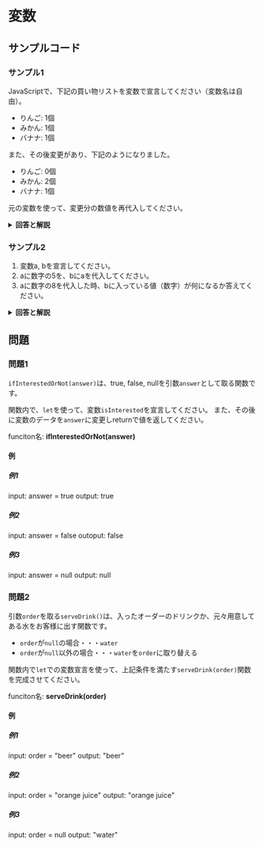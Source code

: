 
# 変数

## サンプルコード

### サンプル1

JavaScriptで、下記の買い物リストを変数で宣言してください（変数名は自由）。

* りんご: 1個
* みかん: 1個
* バナナ: 1個

また、その後変更があり、下記のようになりました。

* りんご: 0個
* みかん: 2個
* バナナ: 1個

元の変数を使って、変更分の数値を再代入してください。

<details><summary><b>回答と解説</b></summary>

#### 回答

```javascript
// 1.変数の宣言
let apple = 1;
let orange = 1;
let banana = 1;

// 2.変数の変更
apple = 0;
orange = 2;
```

#### 解説

JavaScriptで変数を宣言する場合、それを表すためのキーワードが3種類あります。

|種類|例|
|-|-|
|var|変数を宣言し、異なる値として宣言し直すことも可能|
|let|ローカル変数を宣言し、異なる値として宣言し直すことも可能|
|const|読み取り専用の定数を宣言する|

今回は一度宣言した内容を修正、再代入するため、varあるいはletを使い、数値の際代入を行います。

基本的には、「変更をあとから加えたい変数は``let``」で宣言しましょう。

</details>





### サンプル2

1. 変数a, bを宣言してください。
2. aに数字の5を、bにaを代入してください。
3. aに数字の8を代入した時、bに入っている値（数字）が何になるか答えてください。

<details><summary><b>回答と解説</b></summary>

#### 回答

```javascript
// 1.変数の宣言
let a;
let b;

// 2.変数の代入
a = 5
b = a

// 3.変数の再代入
a = 8

console.log(b);  // -> b = 8

```

#### 解説

#### 1.変数の宣言
サンプル2では、「a」「b」という変数を宣言しました。
何もデータを入れていない変数を宣言すると、そのデータ型は「undefined」になります。

#### 2.変数の代入

その後「a」に「5」という数字のデータを再代入しました。
また、「b」には「a」を代入しました。

このとき、「b」に入っているデータは、「a」。つまり「a」の値を参照しています。
「a」は現在「5」なので、「b = 5」になります。

#### 3.変数の再代入

最後に「a」に「8」を再代入しました。
さて、この時「b」の値は何になるでしょうか？
この時点では、「b = a」で、あくまで「b」は「a」の値を参照しています。つまり、aの値が変わった時点で、bも「b = 8」に変わりました。

</details>


## 問題

### 問題1

``ifInterestedOrNot(answer)``は、true, false, nullを引数``answer``として取る関数です。

関数内で、``let``を使って、変数``isInterested``を宣言してください。
また、その後に変数のデータを``answer``に変更しreturnで値を返してください。

funciton名: **ifInterestedOrNot(answer)**

#### 例

##### 例1

input: answer = true
output: true

##### 例2

input: answer = false
outoput: false

##### 例3

input: answer = null
output: null

### 問題2

引数``order``を取る``serveDrink()``は、入ったオーダーのドリンクか、元々用意してある水をお客様に出す関数です。

* ``order``が``null``の場合・・・``water``
* ``order``が``null``以外の場合・・・``water``を``order``に取り替える

関数内で``let``での変数宣言を使って、上記条件を満たす``serveDrink(order)``関数を完成させてください。

funciton名: **serveDrink(order)**

#### 例

##### 例1

input: order = "beer"
output: "beer"

##### 例2

input: order = "orange juice"
output: "orange juice"

##### 例3

input: order = null
output: "water"
